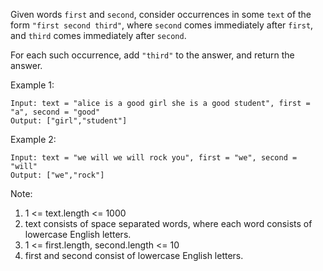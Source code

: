 Given words `first` and `second`, consider occurrences in some `text` of the form `"first second third"`, where `second` comes immediately after `first`, and `third` comes immediately after `second`.

For each such occurrence, add `"third"` to the answer, and return the answer.

 

Example 1:
```
Input: text = "alice is a good girl she is a good student", first = "a", second = "good"
Output: ["girl","student"]
```
Example 2:
```
Input: text = "we will we will rock you", first = "we", second = "will"
Output: ["we","rock"]
```

Note:

1. 1 <= text.length <= 1000
2. text consists of space separated words, where each word consists of lowercase English letters.
3. 1 <= first.length, second.length <= 10
4. first and second consist of lowercase English letters.